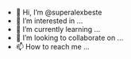 - 👋 Hi, I’m @superalexbeste
- 👀 I’m interested in ...
- 🌱 I’m currently learning ...
- 💞️ I’m looking to collaborate on ...
- 📫 How to reach me ...

<!---
superalexbeste/superalexbeste is a ✨ special ✨ repository because its `README.md` (this file) appears on your GitHub profile.
You can click the Preview link to take a look at your changes.
--->
